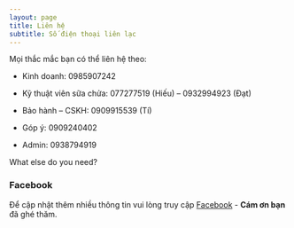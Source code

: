 ```yaml
---
layout: page
title: Liên hệ
subtitle: Số điện thoại liên lạc
---
```


Mọi thắc mắc bạn có thể liên hệ theo:

- Kinh doanh: 0985907242

- Kỹ thuật viên sữa chửa: 077277519 (Hiếu) – 0932994923 (Đạt)

- Bảo hành – CSKH: 0909915539 (Tí)

- Góp ý: 0909240402

- Admin: 0938794919

What else do you need?

### Facebook

Để cập nhật thêm nhiều thông tin vui lòng truy cập [Facebook](https://www.facebook.com/DienCoMuoiDinh) - **Cám ơn bạn** đã ghé thăm.
